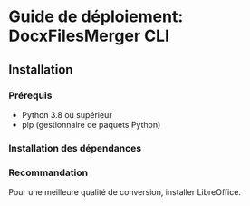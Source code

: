 # Guide de déploiement: DocxFilesMerger CLI

## Installation

### Prérequis

- Python 3.8 ou supérieur
- pip (gestionnaire de paquets Python)

### Installation des dépendances



### Recommandation

Pour une meilleure qualité de conversion, installer LibreOffice.
